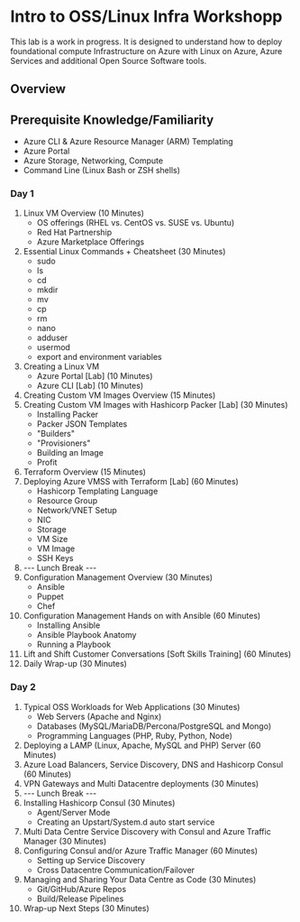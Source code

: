 # Intro to OSS/Linux Infra Workshopp

This lab is a work in progress.  It is designed to understand how to deploy foundational compute Infrastructure on Azure with Linux on Azure, Azure Services and additional Open Source Software tools.

## Overview

## Prerequisite Knowledge/Familiarity
- Azure CLI & Azure Resource Manager (ARM) Templating
- Azure Portal
- Azure Storage, Networking, Compute
- Command Line (Linux Bash or ZSH shells)

### Day 1
1. Linux VM Overview (10 Minutes)
    - OS offerings (RHEL vs. CentOS vs. SUSE vs. Ubuntu)
    - Red Hat Partnership
    - Azure Marketplace Offerings
1. Essential Linux Commands + Cheatsheet (30 Minutes)
    - sudo
    - ls
    - cd
    - mkdir
    - mv
    - cp
    - rm
    - nano
    - adduser
    - usermod
    - export and environment variables
1. Creating a Linux VM
    - Azure Portal [Lab] (10 Minutes)
    - Azure CLI [Lab] (10 Minutes)
1. Creating Custom VM Images Overview (15 Minutes)
1. Creating Custom VM Images with Hashicorp Packer [Lab] (30 Minutes)
    - Installing Packer
    - Packer JSON Templates
    - "Builders"
    - "Provisioners"
    - Building an Image
    - Profit
1. Terraform Overview (15 Minutes)
1. Deploying Azure VMSS with Terraform [Lab] (60 Minutes)
    - Hashicorp Templating Language
    - Resource Group
    - Network/VNET Setup
    - NIC
    - Storage
    - VM Size
    - VM Image
    - SSH Keys
1. --- Lunch Break ---
1. Configuration Management Overview (30 Minutes)
    - Ansible
    - Puppet
    - Chef
1. Configuration Management Hands on with Ansible (60 Minutes)
    - Installing Ansible
    - Ansible Playbook Anatomy
    - Running a Playbook
1. Lift and Shift Customer Conversations [Soft Skills Training] (60 Minutes)
1. Daily Wrap-up (30 Minutes)

### Day 2
1. Typical OSS Workloads for Web Applications (30 Minutes)
    - Web Servers (Apache and Nginx)
    - Databases (MySQL/MariaDB/Percona/PostgreSQL and Mongo)
    - Programming Languages (PHP, Ruby, Python, Node)
1. Deploying a LAMP (Linux, Apache, MySQL and PHP) Server (60 Minutes)
1. Azure Load Balancers, Service Discovery, DNS and Hashicorp Consul (60 Minutes)
1. VPN Gateways and Multi Datacentre deployments (30 Minutes)
1. --- Lunch Break ---
1. Installing Hashicorp Consul (30 Minutes)
    - Agent/Server Mode
    - Creating an Upstart/System.d auto start service
1. Multi Data Centre Service Discovery with Consul and Azure Traffic Manager (30 Minutes)
1. Configuring Consul and/or Azure Traffic Manager (60 Minutes)
    - Setting up Service Discovery
    - Cross Datacentre Communication/Failover
1. Managing and Sharing Your Data Centre as Code (30 Minutes)
    - Git/GitHub/Azure Repos
    - Build/Release Pipelines
1. Wrap-up Next Steps (30 Minutes)